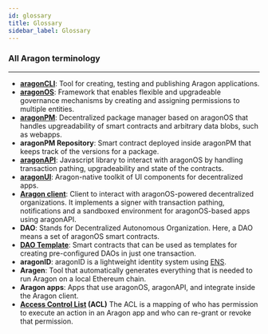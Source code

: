 ```yaml
---
id: glossary
title: Glossary
sidebar_label: Glossary
---
```


### All Aragon terminology
---

- [**aragonCLI**](/docs/cli-usage.html): Tool for creating, testing and publishing Aragon applications.
- [**aragonOS**](/docs/aragonos-intro.html): Framework that enables flexible and upgradeable governance mechanisms by creating and assigning permissions to multiple entities.
- [**aragonPM**](/docs/apm.html): Decentralized package manager based on aragonOS that handles upgreadability of smart contracts and arbitrary data blobs, such as webapps.
- **aragonPM Repository**: Smart contract deployed inside aragonPM that keeps track of the versions for a package.
- [**aragonAPI**](/docs/aragonjs-intro.html): Javascript library to interact with aragonOS by handling transaction pathing, upgradeability and state of the contracts.
- [**aragonUI**](/docs/aragonui-intro.html): Aragon-native toolkit of UI components for decentralized apps.
- [**Aragon client**](http://app.aragon.org): Client to interact with aragonOS-powered decentralized organizations. It implements a signer with transaction pathing, notifications and a sandboxed environment for aragonOS-based apps using aragonAPI.
- **DAO**: Stands for Decentralized Autonomous Organization. Here, a DAO means a set of aragonOS smart contracts.
- [**DAO Template**](/docs/kits-intro.html): Smart contracts that can be used as templates for creating pre-configured DAOs in just one transaction.
- **aragonID**: aragonID is a lightweight identity system using [ENS](http://ens.domains).
- **Aragen**: Tool that automatically generates everything that is needed to run Aragon on a local Ethereum chain.
- **Aragon apps**: Apps that use aragonOS, aragonAPI, and integrate inside the Aragon client.
- **[Access Control List](/docs/acl-intro.html) (ACL)** The ACL is a mapping of who has permission to execute an action in an Aragon app and who can re-grant or revoke that permission.
